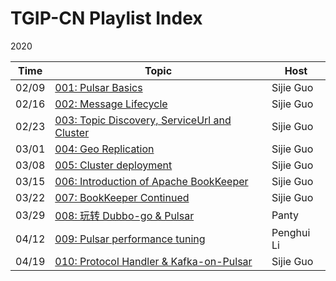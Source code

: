 # TGIP-CN Playlist Index

2020

Time | Topic | Host
---|---|---|
02/09 | [001: Pulsar Basics](episodes/001/README.md) | Sijie Guo
02/16 | [002: Message Lifecycle](episodes/002/README.md) | Sijie Guo
02/23 | [003: Topic Discovery, ServiceUrl and Cluster](episodes/003/README.md) | Sijie Guo
03/01 | [004: Geo Replication](episodes/004/README.md) | Sijie Guo
03/08 | [005: Cluster deployment](episodes/005/README.md) | Sijie Guo
03/15 | [006: Introduction of Apache BookKeeper](episodes/006/README.md) | Sijie Guo
03/22 | [007: BookKeeper Continued](episodes/007/README.md) | Sijie Guo
03/29 | [008: 玩转 Dubbo-go & Pulsar](episodes/008/README.md) | Panty
04/12 | [009: Pulsar performance tuning](episodes/009/README.md) | Penghui Li
04/19 | [010: Protocol Handler & Kafka-on-Pulsar](episodes/010/README.md) | Sijie Guo





